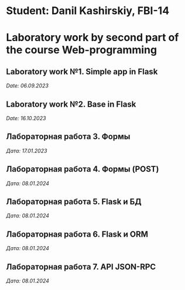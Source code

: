 # Student: Danil Kashirskiy, FBI-14

# Laboratory work by second part of the course Web-programming      

## Laboratory work №1. Simple app in Flask 

*Date: 06.09.2023*

## Laboratory work №2. Base in Flask 

*Date: 16.10.2023*

## Лабораторная работа 3. Формы

*Дата: 17.01.2023*

## Лабораторная работа 4. Формы (POST)

*Дата: 08.01.2024*

## Лабораторная работа 5. Flask и БД

*Дата: 08.01.2024*

## Лабораторная работа 6. Flask и ORM

*Дата: 08.01.2024*

## Лабораторная работа 7. API JSON-RPC

*Дата: 08.01.2024*